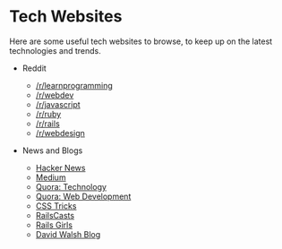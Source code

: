 # Tech Websites

Here are some useful tech websites to browse, to keep up on the latest technologies and trends.

* Reddit
  * [/r/learnprogramming](https://www.reddit.com/r/learnprogramming)
  * [/r/webdev](https://www.reddit.com/r/webdev/)
  * [/r/javascript](https://www.reddit.com/r/javascript)
  * [/r/ruby](https://www.reddit.com/r/ruby)
  * [/r/rails](https://www.reddit.com/r/rails)
  * [/r/webdesign](https://www.reddit.com/r/web_design)

* News and Blogs
  * [Hacker News](https://news.ycombinator.com)
  * [Medium](https://medium.com/tag/tech)
  * [Quora: Technology](http://www.quora.com/Technology)
  * [Quora: Web Development](https://www.quora.com/topic/Web-Development)
  * [CSS Tricks](https://css-tricks.com/)
  * [RailsCasts](http://railscasts.com/)
  * [Rails Girls](http://blog.railsgirls.com/)
  * [David Walsh Blog](http://davidwalsh.name/)
